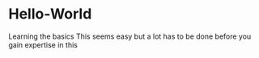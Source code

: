 # Hello-World
Learning the basics
This seems easy but a lot has to be done before you gain expertise in this
